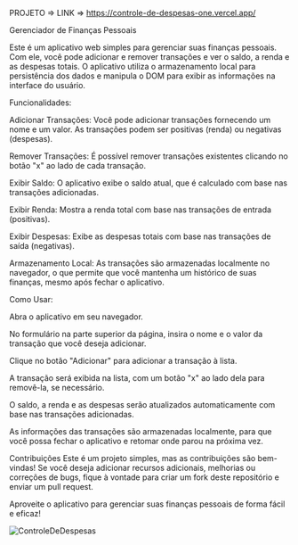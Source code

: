 PROJETO => LINK => https://controle-de-despesas-one.vercel.app/

Gerenciador de Finanças Pessoais

Este é um aplicativo web simples para gerenciar suas finanças pessoais. Com ele, você pode adicionar e remover transações e ver o saldo, a renda e as despesas totais. O aplicativo utiliza o armazenamento local para persistência dos dados e manipula o DOM para exibir as informações na interface do usuário.

Funcionalidades:

Adicionar Transações: Você pode adicionar transações fornecendo um nome e um valor. As transações podem ser positivas (renda) ou negativas (despesas).

Remover Transações: É possível remover transações existentes clicando no botão "x" ao lado de cada transação.

Exibir Saldo: O aplicativo exibe o saldo atual, que é calculado com base nas transações adicionadas.

Exibir Renda: Mostra a renda total com base nas transações de entrada (positivas).

Exibir Despesas: Exibe as despesas totais com base nas transações de saída (negativas).

Armazenamento Local: As transações são armazenadas localmente no navegador, o que permite que você mantenha um histórico de suas finanças, mesmo após fechar o aplicativo.

Como Usar:

Abra o aplicativo em seu navegador.

No formulário na parte superior da página, insira o nome e o valor da transação que você deseja adicionar.

Clique no botão "Adicionar" para adicionar a transação à lista.

A transação será exibida na lista, com um botão "x" ao lado dela para removê-la, se necessário.

O saldo, a renda e as despesas serão atualizados automaticamente com base nas transações adicionadas.

As informações das transações são armazenadas localmente, para que você possa fechar o aplicativo e retomar onde parou na próxima vez.

Contribuições
Este é um projeto simples, mas as contribuições são bem-vindas! Se você deseja adicionar recursos adicionais, melhorias ou correções de bugs, fique à vontade para criar um fork deste repositório e enviar um pull request.

Aproveite o aplicativo para gerenciar suas finanças pessoais de forma fácil e eficaz!


![ControleDeDespesas](https://github.com/luks-prog/ControleDeDespesas/assets/84254918/64921a56-fb56-4d3d-85b8-ee2161bae983)
